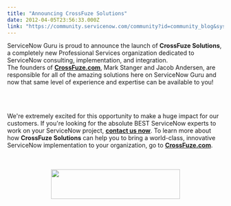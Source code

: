 ```yaml
---
title: "Announcing CrossFuze Solutions"
date: 2012-04-05T23:56:33.000Z
link: "https://community.servicenow.com/community?id=community_blog&sys_id=c84ea2addbd0dbc01dcaf3231f96190d"
---
```

<p><p>ServiceNow Guru is proud to announce the launch of <strong>CrossFuze Solutions</strong>, a completely new Professional Services organization dedicated to ServiceNow consulting, implementation, and integration.<br />The founders of <a href="http://www.crossfuze.com" title="CrossFuze Solutions" target="_blank"><strong>CrossFuze.com</strong></a>, Mark Stanger and Jacob Andersen, are responsible for all of the amazing solutions here on ServiceNow Guru and now that same level of experience and expertise can be available to you!</p><br /><br /><p>We're extremely excited for this opportunity to make a huge impact for our customers. If you're looking for the absolute BEST ServiceNow experts to work on your ServiceNow project, <a href="http://www.crossfuze.com/contact-us" title="Contact CrossFuze" target="_blank"><strong>contact us now</strong></a>. To learn more about how <strong>CrossFuze Solutions</strong> can help you to bring a world-class, innovative ServiceNow implementation to your organization, go to <a href="http://www.crossfuze.com" title="CrossFuze Solutions" target="_blank"><strong>CrossFuze.com</strong></a>.</p><br /><br /><center><a href="http://www.crossfuze.com" target="_blank"><img src="http://www.servicenowguru.com/wp-content/uploads/2012/04/largeDarkLogo-300x69.png" alt="" title="largeDarkLogo" width="300" height="69" class="aligncenter size-medium wp-image-4359" /></a></center><br /><!--break--></p>